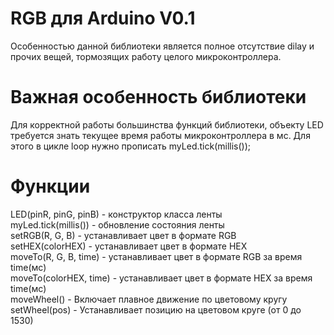 # RGB для Arduino V0.1
Особенностью данной библиотеки является полное отсутствие dilay и прочих вещей, тормозящих работу целого микроконтроллера.
# Важная особенность библиотеки
Для корректной работы большинства функций библиотеки, объекту LED требуется знать текущее время работы микроконтроллера в мс. Для этого в цикле loop нужно прописать myLed.tick(millis());
# Функции
LED(pinR, pinG, pinB) - конструктор класса ленты  
myLed.tick(millis()) - обновление состояния ленты  
setRGB(R, G, B) - устанавливает цвет в формате RGB  
setHEX(colorHEX) -  устанавливает цвет в формате HEX  
moveTo(R, G, B, time) - устанавливает цвет в формате RGB за время time(мс)  
moveTo(colorHEX, time) - устанавливает цвет в формате HEX за время time(мс)  
moveWheel() - Включает плавное движение по цветовому кругу  
setWheel(pos) - Устанавливает позицию на цветовом круге (от 0 до 1530)  
